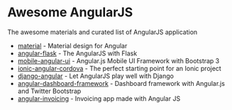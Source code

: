 # Awesome AngularJS
The awesome materials and curated list of  AngularJS application

* [material](https://github.com/angular/material) - Material design for Angular
* [angular-flask](https://github.com/shea256/angular-flask) - The AngularJS with Flask
* [mobile-angular-ui](https://github.com/mcasimir/mobile-angular-ui) - Angular.js Mobile UI Framework with Bootstrap 3
* [ionic-angular-cordova](https://github.com/driftyco/ionic-angular-cordova-seed) - The perfect starting point for an Ionic project
* [django-angular](https://github.com/jrief/django-angular) - Let AngularJS play well with Django
* [angular-dashboard-framework](https://github.com/sdorra/angular-dashboard-framework) - Dashboard framework with Angular.js and Twitter Bootstrap
* [angular-invoicing](https://github.com/metaware/angular-invoicing) - Invoicing app made with Angular JS

